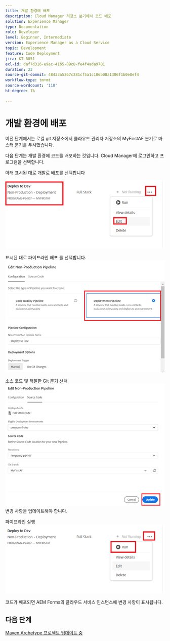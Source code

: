 ```yaml
---
title: 개발 환경에 배포
description: Cloud Manager 저장소 분기에서 코드 배포
solution: Experience Manager
type: Documentation
role: Developer
level: Beginner, Intermediate
version: Experience Manager as a Cloud Service
topic: Development
feature: Code Deployment
jira: KT-8851
exl-id: daf7d316-e9ec-41b5-89c8-fe4f4ada9701
duration: 23
source-git-commit: 48433a5367c281cf5a1c106b08a1306f1b0e8ef4
workflow-type: tm+mt
source-wordcount: '118'
ht-degree: 1%

---
```


# 개발 환경에 배포

이전 단계에서는 로컬 git 저장소에서 클라우드 관리자 저장소의 MyFirstAF 분기로 마스터 분기를 푸시했습니다.

다음 단계는 개발 환경에 코드를 배포하는 것입니다.
Cloud Manager에 로그인하고 프로그램을 선택합니다.

아래 표시된 대로 개발로 배포를 선택합니다


![첫 단계](assets/deploy-first-step1.png)


표시된 대로 파이프라인 배포 를 선택합니다.
![첫 단계](assets/deploy1.png)

소스 코드 및 적절한 Git 분기 선택
![첫 단계](assets/deploy2.png)
변경 사항을 업데이트해야 합니다.

파이프라인 실행
![파이프라인 실행](assets/run-pipeline.png)

코드가 배포되면 AEM Forms의 클라우드 서비스 인스턴스에 변경 사항이 표시됩니다.

## 다음 단계

[Maven Archetype 프로젝트 업데이트 중](./updating-project-archetype.md)
